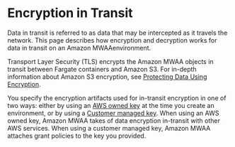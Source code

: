 # Encryption in Transit<a name="encryption-in-transit"></a>

Data in transit is referred to as data that may be intercepted as it travels the network\. This page describes how encryption and decryption works for data in transit on an Amazon MWAAenvironment\.

Transport Layer Security \(TLS\) encrypts the Amazon MWAA objects in transit between Fargate containers and Amazon S3\. For in\-depth information about Amazon S3 encryption, see [Protecting Data Using Encryption](https://docs.aws.amazon.com/AmazonS3/latest/dev/UsingEncryption.html)\.

You specify the encryption artifacts used for in\-transit encryption in one of two ways: either by using an  [AWS owned key](https://docs.aws.amazon.com/kms/latest/developerguide/concepts.html#aws-owned-cmk) at the time you create an environment, or by using a [Customer managed key](https://docs.aws.amazon.com/kms/latest/developerguide/concepts.html#customer-cmk)\. When using an AWS owned key, Amazon MWAA takes of data encryption in\-transit with other AWS services\. When using a customer managed key, Amazon MWAA attaches grant policies to the key you provided\.